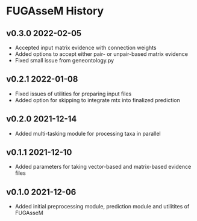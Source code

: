 
# FUGAsseM History #

## v0.3.0 2022-02-05 ##
* Accepted input matrix evidence with connection weights
* Added options to accept either pair- or unpair-based matrix evidence
* Fixed small issue from geneontology.py

## v0.2.1 2022-01-08 ##
* Fixed issues of utilities for preparing input files
* Added option for skipping to integrate mtx into finalized prediction 

## v0.2.0 2021-12-14 ##
* Added multi-tasking module for processing taxa in parallel

## v0.1.1 2021-12-10 ##
* Added parameters for taking vector-based and matrix-based evidence files

## v0.1.0 2021-12-06 ##
* Added initial preprocessing module, prediction module and utilitites of FUGAsseM
